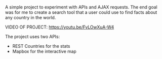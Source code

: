 A simple project to experiment with APIs and AJAX requests. The end goal was for me to create a search tool that a user could use to find facts about any country in the world. 

VIDEO OF PROJECT: https://youtu.be/FvLOwXuA-W4

The project uses two APIs: 
- REST Countries for the stats
- Mapbox for the interactive map
